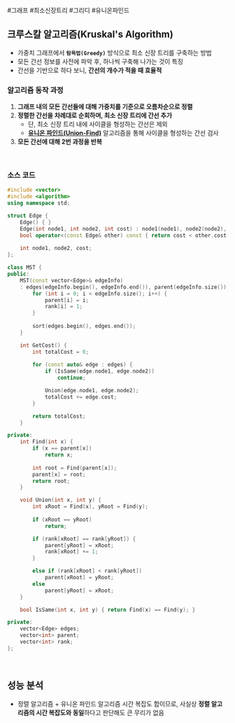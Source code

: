 #그래프 #최소신장트리 #그리디 #유니온파인드 


## 크루스칼 알고리즘(Kruskal's Algorithm)
- 가중치 그래프에서 **`탐욕법(Greedy)`** 방식으로 최소 신장 트리를 구축하는 방법
- 모든 간선 정보를 사전에 파악 후, 하나씩 구축해 나가는 것이 특징
- 간선을 기반으로 하다 보니, **간선의 개수가 적을 때 효율적**


### 알고리즘 동작 과정
1. **그래프 내의 모든 간선들에 대해 가중치를 기준으로 오름차순으로 정렬**
2. **정렬한 간선을 차례대로 순회하며, 최소 신장 트리에 간선 추가**
   - 단, 최소 신장 트리 내에 사이클을 형성하는 간선은 제외
   - [**유니온 파인드(Union-Find)**](유니온%20파인드(Union-Find).md) 알고리즘을 통해 사이클을 형성하는 간선 검사
3. **모든 간선에 대해 2번 과정을 반복**
<br>

### 소스 코드

```cpp
#include <vector>
#include <algorithm>
using namespace std;

struct Edge {
    Edge() { }
    Edge(int node1, int node2, int cost) : node1(node1), node2(node2), cost(cost) { }
    bool operator<(const Edge& other) const { return cost < other.cost; }
    
    int node1, node2, cost;
};

class MST {
public:
    MST(const vector<Edge>& edgeInfo)
    : edges(edgeInfo.begin(), edgeInfo.end()), parent(edgeInfo.size()), rank(edgeInfo.size()) {
        for (int i = 0; i < edgeInfo.size(); i++) {
            parent[i] = i;
            rank[i] = 1;
        }
        
        sort(edges.begin(), edges.end());
    }

    int GetCost() {
        int totalCost = 0;
        
        for (const auto& edge : edges) {
            if (IsSame(edge.node1, edge.node2))
                continue;

            Union(edge.node1, edge.node2);
            totalCost += edge.cost;
        }

        return totalCost;
    }

private:
    int Find(int x) {
        if (x == parent[x])
            return x;
        
        int root = Find(parent[x]);
        parent[x] = root;
        return root;
    }

    void Union(int x, int y) {
        int xRoot = Find(x), yRoot = Find(y);
        
        if (xRoot == yRoot)
            return;

        if (rank[xRoot] == rank[yRoot]) {
            parent[yRoot] = xRoot;
            rank[xRoot] += 1;
        }

        else if (rank[xRoot] < rank[yRoot])
            parent[xRoot] = yRoot;
        else
            parent[yRoot] = xRoot;
    }

    bool IsSame(int x, int y) { return Find(x) == Find(y); }

private:
    vector<Edge> edges;
    vector<int> parent;
    vector<int> rank;
};
```
<br>

## 성능 분석
- 정렬 알고리즘 + 유니온 파인드 알고리즘 시간 복잡도 합이므로, 사실상 **정렬 알고리즘의 시간 복잡도와 동일**하다고 판단해도 큰 무리가 없음
